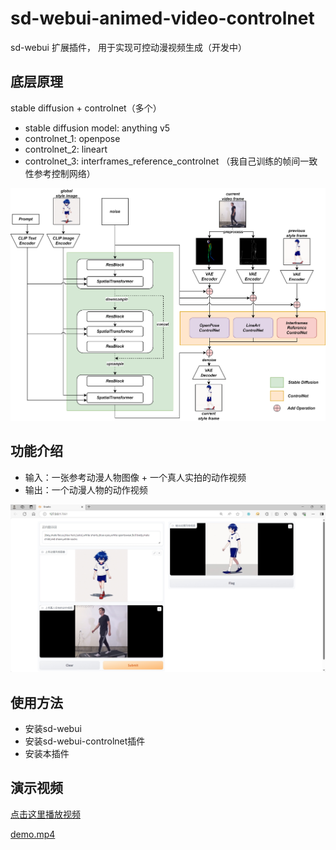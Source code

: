 # sd-webui-animed-video-controlnet
sd-webui 扩展插件， 用于实现可控动漫视频生成（开发中）

## 底层原理
stable diffusion + controlnet（多个）

- stable diffusion model: anything v5
- controlnet_1: openpose
- controlnet_2: lineart
- controlnet_3: interframes_reference_controlnet （我自己训练的帧间一致性参考控制网络）

![multicontrolnet.drawio.png](images%2Fmulticontrolnet.drawio.png)

## 功能介绍
- 输入：一张参考动漫人物图像 + 一个真人实拍的动作视频
- 输出：一个动漫人物的动作视频

![web_ui.png](images%2Fweb_ui.png)

## 使用方法
- 安装sd-webui
- 安装sd-webui-controlnet插件
- 安装本插件

## 演示视频
[点击这里播放视频](https://www.bilibili.com/video/BV1yK421t7L1/?vd_source=66089a5be7244822bd5bd576a9c1b5f8)

[demo.mp4](demo.mp4)